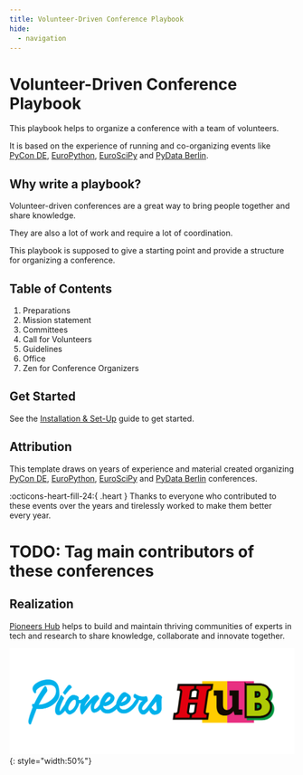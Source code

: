 ```yaml
---
title: Volunteer-Driven Conference Playbook
hide:
  - navigation
---
```

# Volunteer-Driven Conference Playbook

This playbook helps to organize a conference with a team of volunteers.

It is based on the experience of running and co-organizing events like [PyCon DE](https://de.pycon.org/),
[EuroPython](https://europython.eu), [EuroSciPy](https://euroscipy.org) and [PyData Berlin](https://berlin.pydata.org).

## Why write a playbook?

Volunteer-driven conferences are a great way to bring people together and share knowledge.

They are also a lot of work and require a lot of coordination.

This playbook is supposed to give a starting point and provide a structure for organizing a conference.

## Table of Contents

1. Preparations
2. Mission statement
3. Committees
4. Call for Volunteers
5. Guidelines
6. Office
7. Zen for Conference Organizers


## Get Started

See the [Installation & Set-Up](installation.md) guide to get started.

## Attribution

This template draws on years of experience and material created organizing [PyCon DE](https://de.pycon.org/),
[EuroPython](https://europython.eu), [EuroSciPy](https://euroscipy.org) and [PyData Berlin](https://berlin.pydata.org)
conferences. 

:octicons-heart-fill-24:{ .heart } Thanks to everyone who contributed to these events over the years and tirelessly worked to make them better every year.

# TODO: Tag main contributors of these conferences

## Realization

[Pioneers Hub](https://www.pioneershub.org/en/) helps to build and maintain thriving communities of experts in tech and
research to share knowledge, collaborate and innovate together.

![Pioneers Hub Logo](assets/images/Pioneers-Hub-Logo-vereinfacht-inline.svg){: style="width:50%"}